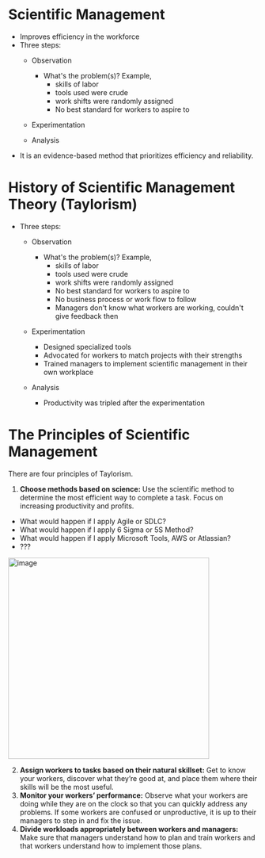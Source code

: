 # Scientific Management

* Improves efficiency in the workforce
* Three steps:
  * Observation
    * What's the problem(s)? Example,
        * skills of labor
        * tools used were crude
        * work shifts were randomly assigned
        * No best standard for workers to aspire to

  * Experimentation
  * Analysis
* It is an evidence-based method that prioritizes efficiency and reliability.

# History of Scientific Management Theory (Taylorism)
* Three steps:
  * Observation
    * What's the problem(s)? Example,
        * skills of labor
        * tools used were crude
        * work shifts were randomly assigned
        * No best standard for workers to aspire to
        * No business process or work flow to follow
        * Managers don't know what workers are working, couldn't give feedback then

  * Experimentation
    * Designed specialized tools
    * Advocated for workers to match projects with their strengths
    * Trained managers to implement scientific management in their own workplace

  * Analysis
    * Productivity was tripled after the experimentation

# The Principles of Scientific Management
There are four principles of Taylorism.

1. <b>Choose methods based on science:</b> Use the scientific method to determine the most efficient way to complete a task. Focus on increasing productivity and profits. 

* What would happen if I apply Agile or SDLC?
* What would happen if I apply 6 Sigma or 5S Method?
* What would happen if I apply Microsoft Tools, AWS or Atlassian?
* ???

<img width="406" alt="image" src="https://user-images.githubusercontent.com/61100293/214598502-51d79610-7b5e-4be1-a592-92311e0e4b32.png">

2. <b>Assign workers to tasks based on their natural skillset:</b> Get to know your workers, discover what they’re good at, and place them where their skills will be the most useful.
3. <b>Monitor your workers’ performance:</b> Observe what your workers are doing while they are on the clock so that you can quickly address any problems. If some workers are confused or unproductive, it is up to their managers to step in and fix the issue.
4. <b>Divide workloads appropriately between workers and managers:</b> Make sure that managers understand how to plan and train workers and that workers understand how to implement those plans.
